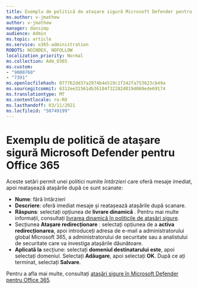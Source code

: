 ```yaml
---
title: Exemplu de politică de atașare sigură Microsoft Defender pentru Office 365
ms.author: v-jmathew
author: v-jmathew
manager: dansimp
audience: Admin
ms.topic: article
ms.service: o365-administration
ROBOTS: NOINDEX, NOFOLLOW
localization_priority: Normal
ms.collection: Adm_O365
ms.custom:
- "9000760"
- "7391"
ms.openlocfilehash: 077762dd37a2974b4e519c1f242fa753623cb49a
ms.sourcegitcommit: 6312ee31561db36104f32282d019d069ede69174
ms.translationtype: MT
ms.contentlocale: ro-RO
ms.lasthandoff: 03/11/2021
ms.locfileid: "50749199"
---
```

# <a name="example-microsoft-defender-for-office-365-safe-attachment-policy"></a>Exemplu de politică de atașare sigură Microsoft Defender pentru Office 365

Aceste setări permit unei politici numite *întârzieri* care oferă mesaje imediat, apoi reatașează atașările după ce sunt scanate:

- **Nume**: fără întârzieri
- **Descriere**: oferă imediat mesaje și reatașează atașările după scanare.
- **Răspuns**: selectați opțiunea de **livrare dinamică** . Pentru mai multe informații, consultați [livrarea dinamică în politicile de atașări sigure](https://go.microsoft.com/fwlink/?linkid=2092328).
- Secțiunea **Atașare redirecționare** : selectați opțiunea de a **activa redirecționarea**, apoi introduceți adresa de e-mail a administratorului global Microsoft 365, a administratorului de securitate sau a analistului de securitate care va investiga atașările dăunătoare.
- **Aplicată la** secțiune: selectați **domeniul destinatarului este**, apoi selectați domeniul. Selectați **Adăugare**, apoi selectați **OK**. După ce ați terminat, selectați **Salvare**.

Pentru a afla mai multe, consultați [atașări sigure în Microsoft Defender pentru Office 365](https://go.microsoft.com/fwlink/?linkid=2092213).
